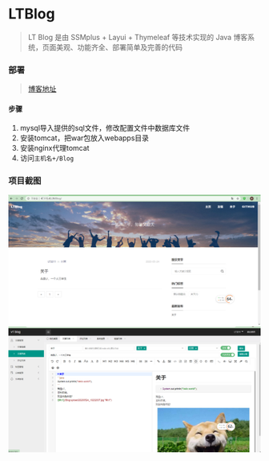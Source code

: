 # LTBlog
> LT Blog 是由 SSMplus + Layui + Thymeleaf 等技术实现的 Java 博客系统，页面美观、功能齐全、部署简单及完善的代码



### 部署

> [博客地址](http://47.115.43.39/Blog/) 

#### 步骤

1. mysql导入提供的sql文件，修改配置文件中数据库文件
2. 安装tomcat，把war包放入webapps目录
3. 安装nginx代理tomcat
4. 访问`主机名+/Blog`



### 项目截图

<img src="static/index.png"/>

<img src="static/admin.png"/>